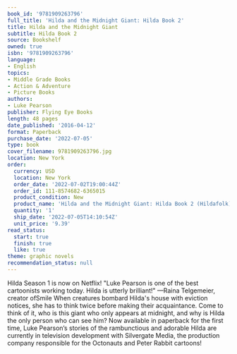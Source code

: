 ```yaml
---
book_id: '9781909263796'
full_title: 'Hilda and the Midnight Giant: Hilda Book 2'
title: Hilda and the Midnight Giant
subtitle: Hilda Book 2
source: Bookshelf
owned: true
isbn: '9781909263796'
language:
- English
topics:
- Middle Grade Books
- Action & Adventure
- Picture Books
authors:
- Luke Pearson
publisher: Flying Eye Books
length: 48 pages
date_published: '2016-04-12'
format: Paperback
purchase_date: '2022-07-05'
type: book
cover_filename: 9781909263796.jpg
location: New York
order:
  currency: USD
  location: New York
  order_date: '2022-07-02T19:00:44Z'
  order_id: 111-8574682-6365015
  product_condition: New
  product_name: 'Hilda and the Midnight Giant: Hilda Book 2 (Hildafolk)'
  quantity: '1'
  ship_date: '2022-07-05T14:10:54Z'
  unit_price: '9.39'
read_status:
  start: true
  finish: true
  like: true
theme: graphic novels
recommendation_status: null
---
```

Hilda Season 1 is now on Netflix!
"Luke Pearson is one of the best cartoonists working today. Hilda is utterly brilliant!"
—Raina Telgemeier, creator ofSmile
When creatures bombard Hilda's house with eviction notices, she has to think twice before making their acquaintance. Come to think of it, who is this giant who only appears at midnight, and why is Hilda the only person who can see him?
Now available in paperback for the first time, Luke Pearson’s stories of the rambunctious and adorable Hilda are currently in television development with Silvergate Media, the production company responsible for the Octonauts and Peter Rabbit cartoons!

